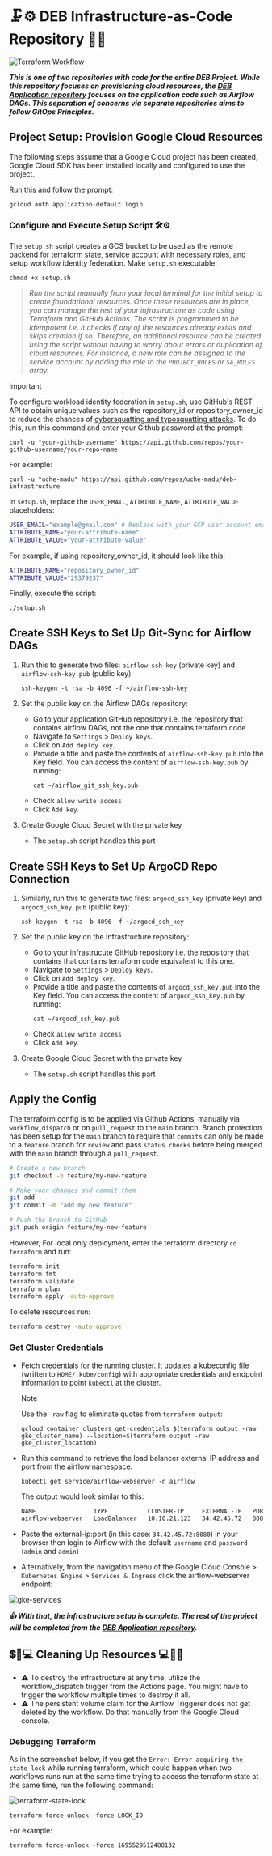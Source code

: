 
# 🗜️⚙️ DEB Infrastructure-as-Code Repository 🔩🧰
![Terraform Workflow](https://github.com/uche-madu/deb-infrastructure/actions/workflows/apply.yaml/badge.svg)

***This is one of two repositories with code for the entire DEB Project. While this repository focuses on provisioning cloud resources, the [DEB Application repository](https://github.com/uche-madu/deb-application) focuses on the application code such as Airflow DAGs. This separation of concerns via separate repositories aims to follow GitOps Principles.***

## Project Setup: Provision Google Cloud Resources

The following steps assume that a Google Cloud project has been created, Google Cloud SDK has been installed locally and configured to use the project.

Run this and follow the prompt:    
  ```
  gcloud auth application-default login
  ``` 

### Configure and Execute Setup Script 🛠️⚙️
The `setup.sh` script creates a GCS bucket to be used as the remote backend for terraform state, service account with necessary roles, and setup workflow identity federation. 
Make `setup.sh` executable:

  ```
  chmod +x setup.sh
  ```
    
> *Run the script manually from your local terminal for the initial setup to create foundational resources. Once these resources are in place, you can manage the rest of your infrastructure as code using Terraform and GitHub Actions. The script is programmed to be idempotent i.e. it checks if any of the resources already exists and skips creation if so. Therefore, an additional resource can be created using the script without having to worry about errors or duplication of cloud resources. For instance, a new role can be assigned to the service account by adding the role to the `PROJECT_ROLES` or `SA_ROLES` array.*

> [!IMPORTANT]
> To configure workload identity federation in `setup.sh`, use GitHub's REST API to obtain unique values such as the repository_id or repository_owner_id to reduce the chances of [cybersquatting and typosquatting attacks](https://cloud.google.com/iam/docs/workload-identity-federation-with-deployment-pipelines#:~:text=Caution%3A%20There,your%20GitHub%20organization.). To do this, run this command and enter your Github password at the prompt: 

  ```
  curl -u "your-github-username" https://api.github.com/repos/your-github-username/your-repo-name
  ```
For example:
  ```
  curl -u "uche-madu" https://api.github.com/repos/uche-madu/deb-infrastructure
  ```

In `setup.sh`, replace the `USER_EMAIL`, `ATTRIBUTE_NAME`, `ATTRIBUTE_VALUE` placeholders:

  ```bash
  USER_EMAIL="example@gmail.com" # Replace with your GCP user account email
  ATTRIBUTE_NAME="your-attribute-name"
  ATTRIBUTE_VALUE="your-attribute-value"
  ```
For example, if using repository_owner_id, it should look like this:
  ```bash
  ATTRIBUTE_NAME="repository_owner_id"
  ATTRIBUTE_VALUE="29379237"
  ```
Finally, execute the script:
  ```
  ./setup.sh
  ```

## Create SSH Keys to Set Up Git-Sync for Airflow DAGs
1. Run this to generate two files: `airflow-ssh-key` (private key) and `airflow-ssh-key.pub` (public key):
   ```
   ssh-keygen -t rsa -b 4096 -f ~/airflow-ssh-key
   ```

2. Set the public key on the Airflow DAGs repository:
    - Go to your application GitHub repository i.e. the repository that contains airflow DAGs, not the one that contains terraform code.
    - Navigate to `Settings` > `Deploy keys`.
    - Click on `Add deploy key`.
    - Provide a title and paste the contents of `airflow-ssh-key.pub` into the Key field. You can access the content of `airflow-ssh-key.pub` by running:
      ```
      cat ~/airflow_git_ssh_key.pub
      ```
    - Check `allow write access`
    - Click `Add key`.

3. Create Google Cloud Secret with the private key
    - The `setup.sh` script handles this part

## Create SSH Keys to Set Up ArgoCD Repo Connection
1. Similarly, run this to generate two files: `argocd_ssh_key` (private key) and `argocd_ssh_key.pub` (public key):
   ```
   ssh-keygen -t rsa -b 4096 -f ~/argocd_ssh_key
   ```

2. Set the public key on the Infrastructure repository:
    - Go to your infrastrucute GitHub repository i.e. the repository that contains that contains terraform code equivalent to this one.
    - Navigate to `Settings` > `Deploy keys`.
    - Click on `Add deploy key`.
    - Provide a title and paste the contents of `argocd_ssh_key.pub` into the Key field. You can access the content of `argocd_ssh_key.pub` by running:
      ```
      cat ~/argocd_ssh_key.pub
      ```
    - Check `allow write access`
    - Click `Add key`.

3. Create Google Cloud Secret with the private key
    - The `setup.sh` script handles this part


## Apply the Config
The terraform config is to be applied via Github Actions, manually via `workflow_dispatch` or on `pull_request` to the `main` branch. Branch protection has been setup for the `main` branch to require that `commits` can only be made to a `feature` branch for `review` and pass `status checks` before being merged with the `main` branch through a `pull_request`.

```bash
# Create a new branch
git checkout -b feature/my-new-feature

# Make your changes and commit them
git add .
git commit -m "add my new feature"

# Push the branch to GitHub
git push origin feature/my-new-feature
```
However, For local only deployment, enter the terraform directory `cd terraform` and run: 
```bash
terraform init
terraform fmt
terraform validate
terraform plan
terraform apply -auto-approve
```

To delete resources run:
```bash
terraform destroy -auto-approve
```

    
### Get Cluster Credentials
* Fetch credentials for the running cluster. It updates a kubeconfig file (written to `HOME/.kube/config`) with appropriate credentials and endpoint information to point `kubectl` at the cluster.

    > [!NOTE]
    >  Use the `-raw` flag to eliminate quotes from `terraform output`:
    
    ```
    gcloud container clusters get-credentials $(terraform output -raw gke_cluster_name) --location=$(terraform output -raw gke_cluster_location)
    ```

* Run this command to retrieve the load balancer external IP address and port from the airflow namespace.
    ```
    kubectl get service/airflow-webserver -n airflow
    ```
  The output would look similar to this:

    ```bash
    NAME                TYPE           CLUSTER-IP     EXTERNAL-IP   PORT(S)          AGE
    airflow-webserver   LoadBalancer   10.10.21.123   34.42.45.72   8080:31560/TCP   42m
    ```
* Paste the external-ip:port (in this case: `34.42.45.72:8080`) in your browser then login to Airflow with the default `username` and `password` (`admin` and `admin`)
* Alternatively, from the navigation menu of the Google Cloud Console > `Kubernetes Engine` > `Services & Ingress` click the airflow-webserver endpoint:
  
![gke-services](https://github.com/uche-madu/deb-infrastructure/assets/29081638/5899471a-fc80-4a69-bdbb-1cd9d97f0ba4)

***👍 With that, the infrastructure setup is complete. The rest of the project will be completed from the [DEB Application repository](https://github.com/uche-madu/deb-application).***


## 💲🧽💻 Cleaning Up Resources 💻🧼💲
- ⚠️ To destroy the infrastructure at any time, utilize the workflow_dispatch trigger from the Actions page. You might have to trigger the workflow multiple times to destroy it all.
- ⚠️ The persistent volume claim for the Airflow Triggerer does not get deleted by the workflow. Do that manually from the Google Cloud console.

### Debugging Terraform

As in the screenshot below, if you get the `Error: Error acquiring the state lock` while running terraform, which could happen when two workflows runs run at the same time trying to access the terraform state at the same time, run the following command:

![terraform-state-lock](https://github.com/uche-madu/deb-infrastructure/assets/29081638/a36d410c-cde0-41ca-8423-fc9d60fe05a3)


```
terraform force-unlock -force LOCK_ID
```
For example:
```
terraform force-unlock -force 1695529512488132
```

  
